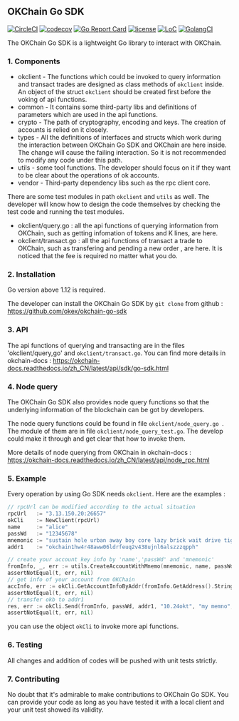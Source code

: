 ## OKChain Go SDK

[![CircleCI](https://circleci.com/gh/okex/okchain-go-sdk/tree/master.svg?style=shield)](https://circleci.com/gh/okex/okchain-go-sdk/tree/master)
[![codecov](https://codecov.io/gh/okex/okchain-go-sdk/branch/master/graph/badge.svg)](https://codecov.io/gh/okex/okchain-go-sdk)
[![Go Report Card](https://goreportcard.com/badge/github.com/okex/okchain-go-sdk)](https://goreportcard.com/report/github.com/okex/okchain-go-sdk)
[![license](https://img.shields.io/github/license/okex/okchain-go-sdk.svg)](https://github.com/okex/okchain-go-sdk/blob/master/LICENSE)
[![LoC](https://tokei.rs/b1/github/okex/okchain-go-sdk)](https://github.com/okex/okchain-go-sdk)
[![GolangCI](https://golangci.com/badges/github.com/okex/okchain-go-sdk.svg)](https://golangci.com/r/github.com/okex/okchain-go-sdk)

The OKChain Go SDK is a lightweight Go library to interact with OKChain.

### 1. Components

- okclient - The functions which could be invoked to query information and transact trades are designed as class methods of `okclient` inside. An object of the struct `okclient` should be created first before the voking of api functions.
- common -  It contains some third-party libs and definitions of parameters which are used in the api functions.
- crypto - The path of cryptography, encoding and keys. The creation of accounts is relied on it closely.
- types - All the definitions of interfaces and structs which work during the  interaction between OKChain Go SDK and OKChain are here inside. The change will cause the failing interaction. So it is not recommended to modify any code under this path.
- utils - some tool functions. The developer should focus on it if they want to be clear about the operations of ok accounts.
- vendor - Third-party dependency libs such as the rpc client core.  

There are some test modules in path `okclient` and `utils` as well. The developer will know how to design the code themselves by checking the test code and running the test modules.

- okclient/query.go : all the api functions of querying information from OKChain, such as getting infomation of tokens and K lines,  are here.
- okclient/transact.go : all the api functions of transact a trade to OKChain,  such as transfering and pending a new order , are here. It is noticed that the fee is required no matter what you do.

### 2. Installation

Go version above 1.12 is required.

The developer can install the OKChain Go SDK by `git clone` from github : https://github.com/okex/okchain-go-sdk

### 3. API

The api functions of querying and transacting are in the files 'okclient/query,go'  and `okclient/transact.go`. You can find more details in okchain-docs : https://okchain-docs.readthedocs.io/zh_CN/latest/api/sdk/go-sdk.html

### 4. Node query

 The OKChain Go SDK also provides node query functions so that the underlying information of the blockchain can be got by developers.

The node query functions could be found in file `okclient/node_query.go `. The module of them are in file `okclient/node_query_test.go`. The develop could make it through and get clear that how to invoke them.

More details of node querying from OKChain in okchain-docs : https://okchain-docs.readthedocs.io/zh_CN/latest/api/node_rpc.html

### 5. Example

Every operation by using Go SDK needs `okclient`. Here are the examples :

```go
// rpcUrl can be modified according to the actual situation
rpcUrl	 := "3.13.150.20:26657"
okCli 	 := NewClient(rpcUrl)
name     := "alice"
passWd   := "12345678"
mnemonic := "sustain hole urban away boy core lazy brick wait drive tiger tell"
addr1    := "okchain1hw4r48aww06ldrfeuq2v438ujnl6alszzzqpph"

// create your account key info by 'name','passWd' and 'mnemonic'
fromInfo, _, err := utils.CreateAccountWithMnemo(mnemonic, name, passWd)
assertNotEqual(t, err, nil)
// get info of your account from OKChain
accInfo, err := okCli.GetAccountInfoByAddr(fromInfo.GetAddress().String())
assertNotEqual(t, err, nil)
// transfer okb to addr1
res, err := okCli.Send(fromInfo, passWd, addr1, "10.24okt", "my memno", accInfo.GetAccountNumber(), accInfo.GetSequence())
assertNotEqual(t, err, nil)
```

you can use the object `okCli` to invoke more api functions.

### 6. Testing

All changes and addition of codes will be pushed with unit tests strictly. 

### 7. Contributing

No doubt that it's admirable to make contributions to OKChain Go SDK. You can provide your code as long as you have tested it with a local client and your unit test showed its validity.  

